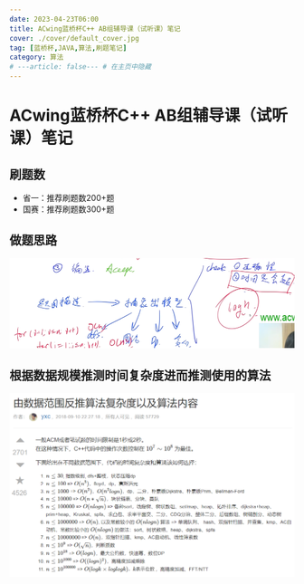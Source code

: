 ```yaml
---
date: 2023-04-23T06:00
title: ACwing蓝桥杯C++ AB组辅导课（试听课）笔记
cover: ./cover/default_cover.jpg
tag: [蓝桥杯,JAVA,算法,刷题笔记]
category: 算法
# ---article: false--- # 在主页中隐藏
---
```


# ACwing蓝桥杯C++ AB组辅导课（试听课）笔记

## 刷题数

- 省一：推荐刷题数200+题
- 国赛：推荐刷题数300+题

## 做题思路

![](./images/2023-04-23-06-30-42.png)

## 根据数据规模推测时间复杂度进而推测使用的算法

![](./images/2023-04-23-06-28-44.png)
